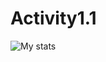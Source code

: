 # Activity1.1
![My stats](https://github-readme-stats.vercel.app/api?username=zacharyelledgemcghee&show_icons=true&theme=algolia)
